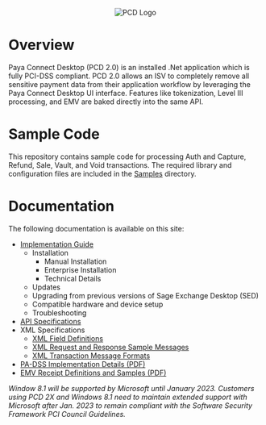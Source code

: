 <div align="center">

![PCD Logo](/PayaGateway/Paya-Connect-Desktop/Docs/Images/AA_SED_Logo.png)

</div>

# Overview
Paya Connect Desktop (PCD 2.0) is an installed .Net application which is fully PCI-DSS compliant. PCD 2.0 allows an ISV to completely remove all sensitive payment data from their application workflow by leveraging the Paya Connect Desktop UI interface. Features like tokenization, Level III processing, and EMV are baked directly into the same API.

# Sample Code
This repository contains sample code for processing Auth and Capture, Refund, Sale, Vault, and Void transactions. The required library and configuration files are included in the [Samples](/PayaGateway/Paya-Connect-Desktop/Samples) directory.

# Documentation
The following documentation is available on this site:
* [Implementation Guide](/PayaGateway/Paya-Connect-Desktop/Docs/Implementation_Guide.md)
  * Installation
    * Manual Installation
    * Enterprise Installation
    * Technical Details
  * Updates
  * Upgrading from previous versions of Sage Exchange Desktop (SED)
  * Compatible hardware and device setup
  * Troubleshooting
* [API Specifications](/PayaGateway/Paya-Connect-Desktop/Docs/PCD_API.md)
* XML Specifications
  * [XML Field Definitions](/PayaGateway/Paya-Connect-Desktop/Docs/XML_Field_Definitions.md)
  * [XML Request and Response Sample Messages](/PayaGateway/Paya-Connect-Desktop/Docs/XML_Request_and_Response_Samples.md)
  * [XML Transaction Message Formats](/PayaGateway/Paya-Connect-Desktop/Docs/XML_Transaction_Message_Formats.md)
* [PA-DSS Implementation Details (PDF)](/PayaGateway/Paya-Connect-Desktop/Docs/Sage_Exchange_Desktop_v2-PA-DSS_Implementation_Guide.pdf)
* [EMV Receipt Definitions and Samples (PDF)](/PayaGateway/Paya-Connect-Desktop/Docs/Sage_Exchange_Desktop_v2-EMV_Receipts.pdf)



*Window 8.1 will be supported by Microsoft until January 2023.  Customers using PCD 2X and Windows 8.1 need to maintain extended support with Microsoft after Jan. 2023 to remain compliant with the Software Security Framework PCI Council Guidelines.*
